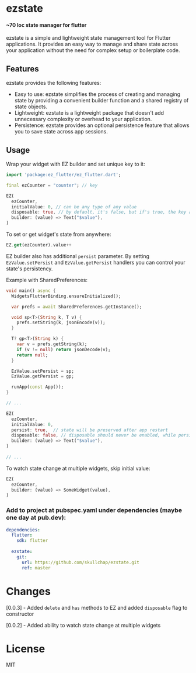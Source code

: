 # ezstate
#### ~70 loc state manager for flutter

ezstate is a simple and lightweight state management tool for Flutter applications. It provides an easy way to manage and share state across your application without the need for complex setup or boilerplate code. 

## Features 
 
ezstate provides the following features: 
 
- Easy to use:  ezstate simplifies the process of creating and managing state by providing a convenient builder function and a shared registry of state objects. 
- Lightweight:  ezstate is a lightweight package that doesn't add unnecessary complexity or overhead to your application. 
- Persistence:  ezstate provides an optional persistence feature that allows you to save state across app sessions. 

## Usage

Wrap your widget with EZ builder and set unique key to it:

```dart
import 'package:ez_flutter/ez_flutter.dart';

final ezCounter = "counter"; // key

EZ(
  ezCounter,
  initialValue: 0, // can be any type of any value
  disposable: true, // by default, it's false, but if's true, the key and value will be dropped when the widget is disposed
  builder: (value) => Text("$value"),
)
```
To set or get widget's state from anywhere:
```dart
EZ.get(ezCounter).value++
```

EZ builder also has additional ```persist``` parameter. By setting `EzValue.setPersist` and `EzValue.getPersist` handlers you can control your state's persistency.

Example with SharedPreferences:

```dart
void main() async {
  WidgetsFlutterBinding.ensureInitialized();

  var prefs = await SharedPreferences.getInstance();

  void sp<T>(String k, T v) {
    prefs.setString(k, jsonEncode(v));
  }

  T? gp<T>(String k) {
    var v = prefs.getString(k);
    if (v != null) return jsonDecode(v);
    return null;
  }

  EzValue.setPersist = sp;
  EzValue.getPersist = gp;

  runApp(const App());
}

// ...

EZ(
  ezCounter,
  initialValue: 0,
  persist: true,  // state will be preserved after app restart
  disposable: false, // disposable should never be enabled, while persist is enable and viceversa
  builder: (value) => Text("$value"),
)
  
// ... 
```

To watch state change at multiple widgets, skip initial value:
```dart
EZ(
  ezCounter,
  builder: (value) => SomeWidget(value),
)
```

### Add to project at pubspec.yaml under dependencies (maybe one day at pub.dev):
```yaml
dependencies:
  flutter:
    sdk: flutter
    
  ezstate:
    git:
      url: https://github.com/skullchap/ezstate.git
      ref: master
```

# Changes
[0.0.3] - Added `delete` and `has` methods to EZ and added `disposable` flag to constructor

[0.0.2] - Added ability to watch state change at multiple widgets
# License

MIT
